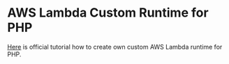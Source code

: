 # AWS Lambda Custom Runtime for PHP
[Here](https://aws.amazon.com/blogs/apn/aws-lambda-custom-runtime-for-php-a-practical-example/) is official tutorial how to create own custom AWS Lambda runtime for PHP.
